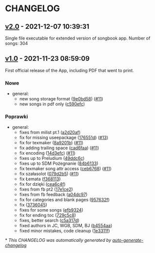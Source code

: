 # CHANGELOG

## [v2.0](https://github.com/matiusz/songbook/releases/tag/v2.0) - 2021-12-07 10:39:31

Single file executable for extended version of songbook app. Number of songs: 304

## [v1.0](https://github.com/matiusz/songbook/releases/tag/v1.0) - 2021-11-23 08:59:09

First official release of the App, including PDF that went to print.

### Nowe

- general:
  - new song storage format ([9e0bd58](https://github.com/matiusz/songbook/commit/9e0bd5880433f167de20a92f10b506b4be663f31)) ([#11](https://github.com/matiusz/songbook/pull/11))
  - new songs in pdf only ([c590efc](https://github.com/matiusz/songbook/commit/c590efcd32921b63692583e68f716dfaf5573894))

### Poprawki

- general:
  - fixes from milist pt.1 ([a2d20af](https://github.com/matiusz/songbook/commit/a2d20affdca06bd0d09d3c3e5e9d73aab8751def))
  - fix for missing useepackage ([176551d](https://github.com/matiusz/songbook/commit/176551dc3245eba9eb4ea95175601dedd5ac341a)) ([#13](https://github.com/matiusz/songbook/pull/13))
  - fix for texmaker ([8a9201b](https://github.com/matiusz/songbook/commit/8a9201b011b34c327555c24827eaf57acd621ab9)) ([#11](https://github.com/matiusz/songbook/pull/11))
  - fix adding trailing space ([cad6faa](https://github.com/matiusz/songbook/commit/cad6faadba064caeea4cf0491117e178ccad3c4c)) ([#11](https://github.com/matiusz/songbook/pull/11))
  - fix encoding ([14d3efc](https://github.com/matiusz/songbook/commit/14d3efc17b1b299d4303840bbd1271aab14fa110)) ([#11](https://github.com/matiusz/songbook/pull/11))
  - fixes up to Preludium ([49ddc6c](https://github.com/matiusz/songbook/commit/49ddc6cf78146dad9e7b33062ea36a0b1a7dabf4))
  - fixes up to SDM Pożegnanie ([84b6133](https://github.com/matiusz/songbook/commit/84b61337ad7272752128794b42fdf8093fd42325))
  - fix texmaker song attr access ([ceb6768](https://github.com/matiusz/songbook/commit/ceb67680c66f6648235eba4230d87721b39699b0)) ([#11](https://github.com/matiusz/songbook/pull/11))
  - fix szałasolot ([079d2b5](https://github.com/matiusz/songbook/commit/079d2b5e3d51ab109eb65e40b0230769f21c8f46)) ([#11](https://github.com/matiusz/songbook/pull/11))
  - fix Łemata ([f368113](https://github.com/matiusz/songbook/commit/f3681132e6edf7da77f7f5ceac814912c42f8a6a))
  - fix for dzięki ([cea6c4f](https://github.com/matiusz/songbook/commit/cea6c4fe735f50267292f559ef2620762a1432f5))
  - fixes from fb pt2 ([17e1ce2](https://github.com/matiusz/songbook/commit/17e1ce2353f5716c2d791ababd94c11519dcf0af))
  - fixes from fb feedback ([a04dc97](https://github.com/matiusz/songbook/commit/a04dc979e6d9338e769b56bbd0df0642f74a1cac))
  - fix for categories and blank pages ([957632f](https://github.com/matiusz/songbook/commit/957632ff2972ef2f9c65fd1481a3642aa2f1fb6f))
  - fix ([3736045](https://github.com/matiusz/songbook/commit/373604545c1783ce5a4f199ec9a80fc87fec5ad1))
  - fixes for some songs ([efb9324](https://github.com/matiusz/songbook/commit/efb93249b268f9f2354abe352474d08da75dcdcc))
  - fix for ending toc ([729c5c8](https://github.com/matiusz/songbook/commit/729c5c867bec509b74a507a0b06153a8ca13ff65))
  - fixes, better search ([c5a317d](https://github.com/matiusz/songbook/commit/c5a317d96974123a46d5e9d4b06fad6130d183c8))
  - fixed authors in JC, WGB, SDM, BJ ([b4554aa](https://github.com/matiusz/songbook/commit/b4554aa4d50db7c8b75b4d854dd3b716120860e0))
  - fixed minor mistakes, code cleanup ([1e3311f](https://github.com/matiusz/songbook/commit/1e3311fd254ce692ff88440e5ccc3903fe1f2658))

\* *This CHANGELOG was automatically generated by [auto-generate-changelog](https://github.com/BobAnkh/auto-generate-changelog)*
